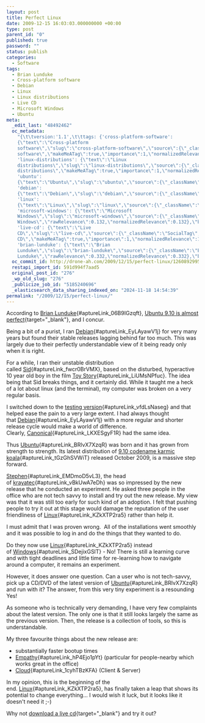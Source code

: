 ```yaml
---
layout: post
title: Perfect Linux
date: 2009-12-15 16:03:03.000000000 +00:00
type: post
parent_id: "0"
published: true
password: ""
status: publish
categories:
  - Software
tags:
  - Brian Lunduke
  - Cross-platform software
  - Debian
  - Linux
  - Linux distributions
  - Live CD
  - Microsoft Windows
  - Ubuntu
meta:
  _edit_last: "48492462"
  oc_metadata:
    "{\t\tversion:'1.1',\t\ttags: {'cross-platform-software':
    {\"text\":\"Cross-platform
    software\",\"slug\":\"cross-platform-software\",\"source\":{\"_className\":\"SocialTag\",\"url\":\"http://d.opencalais.com/dochash-1/c238a065-1914-34ee-9a22-584816380a43/SocialTag/2\",\"subjectURL\":null,\"type\":{\"_className\":\"ArtifactType\",\"url\":\"http://s.opencalais.com/1/type/tag/SocialTag\",\"name\":\"SocialTag\"},\"name\":\"Cross-platform
    software\",\"makeMeATag\":true,\"importance\":1,\"normalizedRelevance\":1},\"bucketName\":\"current\",\"bucketPlacement\":\"auto\",\"_className\":\"Tag\"},
    'linux-distributions': {\"text\":\"Linux
    distributions\",\"slug\":\"linux-distributions\",\"source\":{\"_className\":\"SocialTag\",\"url\":\"http://d.opencalais.com/dochash-1/c238a065-1914-34ee-9a22-584816380a43/SocialTag/3\",\"subjectURL\":null,\"type\":{\"_className\":\"ArtifactType\",\"url\":\"http://s.opencalais.com/1/type/tag/SocialTag\",\"name\":\"SocialTag\"},\"name\":\"Linux
    distributions\",\"makeMeATag\":true,\"importance\":1,\"normalizedRelevance\":1},\"bucketName\":\"current\",\"bucketPlacement\":\"auto\",\"_className\":\"Tag\"},
    'ubuntu':
    {\"text\":\"Ubuntu\",\"slug\":\"ubuntu\",\"source\":{\"_className\":\"SocialTag\",\"url\":\"http://d.opencalais.com/dochash-1/c238a065-1914-34ee-9a22-584816380a43/SocialTag/4\",\"subjectURL\":null,\"type\":{\"_className\":\"ArtifactType\",\"url\":\"http://s.opencalais.com/1/type/tag/SocialTag\",\"name\":\"SocialTag\"},\"name\":\"Ubuntu\",\"makeMeATag\":true,\"importance\":1,\"normalizedRelevance\":1},\"bucketName\":\"current\",\"bucketPlacement\":\"auto\",\"_className\":\"Tag\"},
    'debian':
    {\"text\":\"Debian\",\"slug\":\"debian\",\"source\":{\"_className\":\"SocialTag\",\"url\":\"http://d.opencalais.com/dochash-1/c238a065-1914-34ee-9a22-584816380a43/SocialTag/5\",\"subjectURL\":null,\"type\":{\"_className\":\"ArtifactType\",\"url\":\"http://s.opencalais.com/1/type/tag/SocialTag\",\"name\":\"SocialTag\"},\"name\":\"Debian\",\"makeMeATag\":true,\"importance\":1,\"normalizedRelevance\":1},\"bucketName\":\"current\",\"bucketPlacement\":\"auto\",\"_className\":\"Tag\"},
    'linux':
    {\"text\":\"Linux\",\"slug\":\"linux\",\"source\":{\"_className\":\"Entity\",\"url\":\"http://d.opencalais.com/genericHasher-1/d78cf8d0-3f64-398f-aaa3-b52fc0dab0a4\",\"subjectURL\":null,\"type\":{\"_className\":\"ArtifactType\",\"url\":\"http://s.opencalais.com/1/type/em/e/OperatingSystem\",\"name\":\"OperatingSystem\"},\"name\":\"Linux\",\"rawRelevance\":0.436,\"normalizedRelevance\":0.436},\"bucketName\":\"current\",\"bucketPlacement\":\"auto\",\"_className\":\"Tag\"},
    'microsoft-windows': {\"text\":\"Microsoft
    Windows\",\"slug\":\"microsoft-windows\",\"source\":{\"_className\":\"Entity\",\"url\":\"http://d.opencalais.com/genericHasher-1/6632842e-28d8-3460-a091-76173764e7c9\",\"subjectURL\":null,\"type\":{\"_className\":\"ArtifactType\",\"url\":\"http://s.opencalais.com/1/type/em/e/OperatingSystem\",\"name\":\"OperatingSystem\"},\"name\":\"Microsoft
    Windows\",\"rawRelevance\":0.132,\"normalizedRelevance\":0.132},\"bucketName\":\"current\",\"bucketPlacement\":\"auto\",\"_className\":\"Tag\"},
    'live-cd': {\"text\":\"Live
    CD\",\"slug\":\"live-cd\",\"source\":{\"_className\":\"SocialTag\",\"url\":\"http://d.opencalais.com/dochash-1/cab4e3c1-bfa1-3beb-af41-48ae34e7af85/SocialTag/1\",\"subjectURL\":null,\"type\":{\"_className\":\"ArtifactType\",\"url\":\"http://s.opencalais.com/1/type/tag/SocialTag\",\"name\":\"SocialTag\"},\"name\":\"Live
    CD\",\"makeMeATag\":true,\"importance\":1,\"normalizedRelevance\":1},\"bucketName\":\"current\",\"bucketPlacement\":\"auto\",\"_className\":\"Tag\"},
    'brian-lunduke': {\"text\":\"Brian
    Lunduke\",\"slug\":\"brian-lunduke\",\"source\":{\"_className\":\"Entity\",\"url\":\"http://d.opencalais.com/pershash-1/371ac5d0-48b6-3bfc-9bf2-d55f7b1289a6\",\"subjectURL\":null,\"type\":{\"_className\":\"ArtifactType\",\"url\":\"http://s.opencalais.com/1/type/em/e/Person\",\"name\":\"Person\"},\"name\":\"Brian
    Lunduke\",\"rawRelevance\":0.332,\"normalizedRelevance\":0.332},\"bucketName\":\"current\",\"bucketPlacement\":\"auto\",\"_className\":\"Tag\"}}\t}"
  oc_commit_id: http://drone-ah.com/2009/12/15/perfect-linux/1260892995
  restapi_import_id: 591d994f7aad5
  original_post_id: "276"
  _wp_old_slug: "276"
  _publicize_job_id: "5185240696"
  _elasticsearch_data_sharing_indexed_on: "2024-11-18 14:54:39"
permalink: "/2009/12/15/perfect-linux/"
---
```


According
to [Brian Lunduke](http://lunduke.com/?page_id=2){#aptureLink_06B9IGzqft},
[Ubuntu 9.10 is almost perfect](http://lunduke.com/?p=815 "Ubuntu 9.10 - almost perfect"){target="\_blank"},
and I concur.

Being a bit of a purist, I
ran [Debian](http://www.debian.org){#aptureLink_EyLAyawV1j} for very many years
but found their stable releases lagging behind far too much. This was largely
due to their perfectly understandable view of it being ready only when it is
right.

For a while, I ran their unstable distribution
called [Sid](http://www.debian.org/releases/unstable/){#aptureLink_fwcr0BrVMX},
based on the disturbed, hyperactive 10 year old boy in the
film [Toy Story](http://en.wikipedia.org/wiki/Toy%20Story){#aptureLink_LiUMsNPfuc}.
The idea being that Sid breaks things, and it certainly did. While it taught me
a heck of a lot about linux (and the terminal), my computer was broken on a very
regular basis.

I switched down to
the [testing version](http://www.debian.org/releases/testing/){#aptureLink_vfdLsNaseg}
and that helped ease the pain to a very large extent. I had always thought
that [Debian](http://www.debian.org){#aptureLink_EyLAyawV1j} with a more regular
and shorter release cycle would make a world of difference.
Clearly, [Canonical](http://en.wikipedia.org/wiki/Canonical%20Ltd.){#aptureLink_LKXESgyF1R}
had the same idea.

Thus [Ubuntu](http://en.wikipedia.org/wiki/Ubuntu%20%28Linux%20distribution%29){#aptureLink_BRlvX7XzqR}
was born and it has grown from strength to strength. Its latest distribution
of [9.10 codename karmic koala](http://www.ubuntu.com/products/whatisubuntu/910features){#aptureLink_tGzGhSVWiT}
released October 2009, is a massive step forward.

[Stephen](http://www.linkedin.com/in/stepram){#aptureLink_EMDmoD5vL3}, the head
of [krayatec](http://www.krayatec.co.uk){#aptureLink_vBkUwA7eDh} was so
impressed by the new release that he conducted an experiment. He asked three
people in the office who are not tech savvy to install and try out the new
release. My view was that it was still too early for such kind of an adoption. I
felt that pushing people to try it out at this stage would damage the reputation
of the user friendliness
of [Linux](http://en.wikipedia.org/wiki/Linux){#aptureLink_KZkXTP2ra5} rather
than help it.

I must admit that I was proven wrong.  All of the installations went smoothly
and it was possible to log in and do the things that they wanted to do.

Do they now
use [Linux](http://en.wikipedia.org/wiki/Linux){#aptureLink_KZkXTP2ra5} instead
of [Windows](http://en.wikipedia.org/wiki/Microsoft%20Windows){#aptureLink_SDejixGSlT} -
No! There is still a learning curve and with tight deadlines and little time for
re-learning how to navigate around a computer, it remains an experiment.

However, it does answer one question. Can a user who is not tech-savvy, pick up
a CD/DVD of the latest version
of [Ubuntu](http://en.wikipedia.org/wiki/Ubuntu%20%28Linux%20distribution%29){#aptureLink_BRlvX7XzqR}
and run with it? The answer, from this very tiny experiment is a resounding Yes!

As someone who is technically very demanding, I have very few complaints about
the latest version. The only one is that it still looks largely the same as the
previous version. Then, the release is a collection of tools, so this is
understandable.

My three favourite things about the new release are:

- substantially faster bootup times
- [Empathy](http://en.wikipedia.org/wiki/Empathy%20%28software%29){#aptureLink_hP4Ejo1pYt}
  (particular for people-nearby which works great in the office)
- [Cloud](http://en.wikipedia.org/wiki/Cloud%20services){#aptureLink_1cyhTBzKFA}
  (Client & Server)

In my opinion, this is the beginning of the
end. [Linux](http://en.wikipedia.org/wiki/Linux){#aptureLink_KZkXTP2ra5}, has
finally taken a leap that shows its potential to change everything\... I would
wish it luck, but it looks like it doesn\'t need it ;-)

Why not
[download a live cd](http://www.ubuntu.com/getubuntu/download "Download Ubuntu Live CD"){target="\_blank"}
and try it out?
